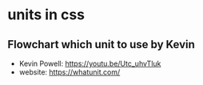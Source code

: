 # units in css

## Flowchart which unit to use by Kevin

- Kevin Powell: <https://youtu.be/Utc_uhvTluk>
- website: <https://whatunit.com/>


